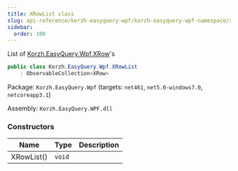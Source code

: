```yaml
---
title: XRowList class
slug: api-reference/korzh-easyquery-wpf/korzh-easyquery-wpf-namespace/xrowlist-class
sidebar:
  order: 100
---
```


List of [Korzh.EasyQuery.Wpf.XRow](///easyquery/docs/api-reference/korzh-easyquery-wpf/korzh-easyquery-wpf-namespace/xrow-class)'s
```csharp
public class Korzh.EasyQuery.Wpf.XRowList
    : ObservableCollection<XRow>

```
Package: `Korzh.EasyQuery.Wpf` (targets: `net461`, `net5.0-windows7.0`, `netcoreapp3.1`)

Assembly: `Korzh.EasyQuery.WPF.dll`

### Constructors

| Name | Type | Description | 
| --- | --- | --- | 
| XRowList() | `void` |  |
